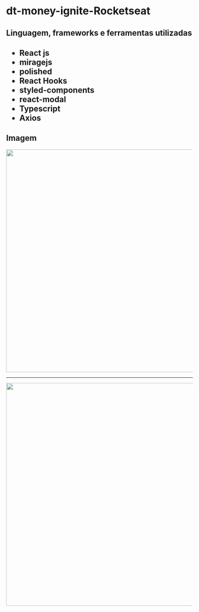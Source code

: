 # dt-money-ignite-Rocketseat

<h2>Linguagem, frameworks e ferramentas utilizadas<h2/>

- React js
- miragejs
- polished
- React Hooks
- styled-components
- react-modal
- Typescript
- Axios
 <h2>Imagem</h2>
 <div>
 <img width=900 , height=600 src="https://user-images.githubusercontent.com/63307185/148124288-55fee977-65cc-426b-aac2-bc3d04ad6cf9.png"
> </img>
 </div>
 <hr/>
 <div>
 <img width=900 , height=600 src="https://user-images.githubusercontent.com/63307185/148124381-b033bfe8-9e91-480d-8f95-f16efd30b44b.png"
> </img>
 </div>
